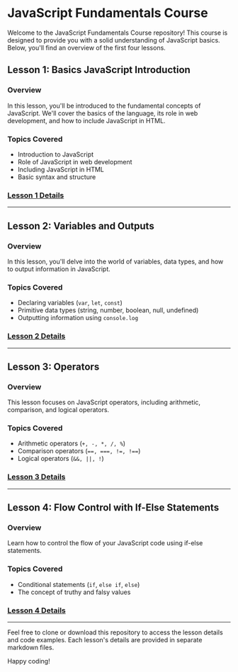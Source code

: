 # JavaScript Fundamentals Course

Welcome to the JavaScript Fundamentals Course repository! This course is designed to provide you with a solid understanding of JavaScript basics. Below, you'll find an overview of the first four lessons.

## Lesson 1: Basics JavaScript Introduction

### Overview
In this lesson, you'll be introduced to the fundamental concepts of JavaScript. We'll cover the basics of the language, its role in web development, and how to include JavaScript in HTML.

### Topics Covered
- Introduction to JavaScript
- Role of JavaScript in web development
- Including JavaScript in HTML
- Basic syntax and structure

### [Lesson 1 Details](/lessons/lesson-1.md)

---

## Lesson 2: Variables and Outputs

### Overview
In this lesson, you'll delve into the world of variables, data types, and how to output information in JavaScript.

### Topics Covered
- Declaring variables (`var`, `let`, `const`)
- Primitive data types (string, number, boolean, null, undefined)
- Outputting information using `console.log`

### [Lesson 2 Details](/lessons/lesson-2.md)

---

## Lesson 3: Operators

### Overview
This lesson focuses on JavaScript operators, including arithmetic, comparison, and logical operators.

### Topics Covered
- Arithmetic operators (`+, -, *, /, %`)
- Comparison operators (`==, ===, !=, !==`)
- Logical operators (`&&, ||, !`)

### [Lesson 3 Details](/lessons/lesson-3.md)

---

## Lesson 4: Flow Control with If-Else Statements

### Overview
Learn how to control the flow of your JavaScript code using if-else statements.

### Topics Covered
- Conditional statements (`if`, `else if`, `else`)
- The concept of truthy and falsy values

### [Lesson 4 Details](/lessons/lesson-4.md)

---

Feel free to clone or download this repository to access the lesson details and code examples. Each lesson's details are provided in separate markdown files.

Happy coding!
